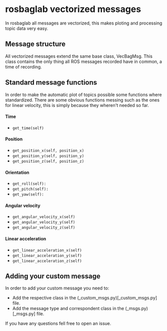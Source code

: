 # rosbaglab vectorized messages 

In rosbaglab all messages are vectorized, this makes ploting and processing topic data very easy.

## Message structure

All vectorized messages extend the same base class, VecBagMsg. This class contains the only thing all ROS messages recorded have in common, a time of recording.

## Standard message functions

In order to make the automatic plot of topics possible some functions where standardized. There are some obvious functions messing such as the ones for linear velocity, this is simply because they wheren't needed so far.

#### Time
* `get_time(self)`
#### Position
* `get_position_x(self, position_x)`
* `get_position_y(self, position_y)`
* `get_position_z(self, position_z)`
#### Orientation
* `get_roll(self):`
* `get_pitch(self):`
* `get_yaw(self):`
#### Angular velocity
* `get_angular_velocity_x(self)`
* `get_angular_velocity_y(self)`
* `get_angular_velocity_z(self)`
#### Linear acceleration
* `get_linear_acceleration_x(self)`
* `get_linear_acceleration_y(self)`
* `get_linear_acceleration_z(self)`
## Adding your custom message

In order to add your custom message you need to:
* Add the respective class in the (_custom_msgs.py)[_custom_msgs.py] file.
* Add the message type and correspondent class in the (_msgs.py)[_msgs.py] file.

If you have any questions fell free to open an issue.
